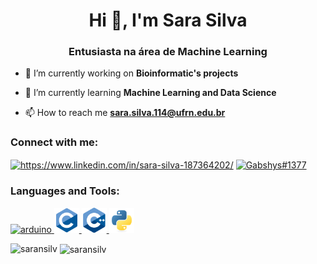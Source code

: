 <h1 align="center">Hi 👋, I'm Sara Silva</h1>
<h3 align="center">Entusiasta na área de Machine Learning</h3>

- 🔭 I’m currently working on **Bioinformatic's projects**

- 🌱 I’m currently learning **Machine Learning and Data Science**

- 📫 How to reach me **sara.silva.114@ufrn.edu.br**

<h3 align="left">Connect with me:</h3>
<p align="left">
<a href="https://linkedin.com/in/https://www.linkedin.com/in/sara-silva-187364202/" target="blank"><img align="center" src="https://raw.githubusercontent.com/rahuldkjain/github-profile-readme-generator/master/src/images/icons/Social/linked-in-alt.svg" alt="https://www.linkedin.com/in/sara-silva-187364202/" height="30" width="40" /></a>
<a href="https://discord.gg/Gabshys#1377" target="blank"><img align="center" src="https://raw.githubusercontent.com/rahuldkjain/github-profile-readme-generator/master/src/images/icons/Social/discord.svg" alt="Gabshys#1377" height="30" width="40" /></a>
</p>

<h3 align="left">Languages and Tools:</h3>
<p align="left"> <a href="https://www.arduino.cc/" target="_blank" rel="noreferrer"> <img src="https://cdn.worldvectorlogo.com/logos/arduino-1.svg" alt="arduino" width="40" height="40"/> </a> <a href="https://www.cprogramming.com/" target="_blank" rel="noreferrer"> <img src="https://raw.githubusercontent.com/devicons/devicon/master/icons/c/c-original.svg" alt="c" width="40" height="40"/> </a> <a href="https://www.w3schools.com/cpp/" target="_blank" rel="noreferrer"> <img src="https://raw.githubusercontent.com/devicons/devicon/master/icons/cplusplus/cplusplus-original.svg" alt="cplusplus" width="40" height="40"/> </a> <a href="https://www.python.org" target="_blank" rel="noreferrer"> <img src="https://raw.githubusercontent.com/devicons/devicon/master/icons/python/python-original.svg" alt="python" width="40" height="40"/> </a> </p>

<p><img align="left" src="https://github-readme-stats.vercel.app/api/top-langs?username=saransilv&show_icons=true&locale=en&layout=compact" alt="saransilv" /></p>

<p>&nbsp;<img align="center" src="https://github-readme-stats.vercel.app/api?username=saransilv&show_icons=true&locale=en" alt="saransilv" /></p>
